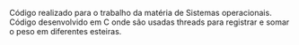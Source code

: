 Código realizado para o trabalho da matéria de Sistemas operacionais. Código desenvolvido em C onde são usadas threads para registrar e somar o peso em diferentes esteiras.
